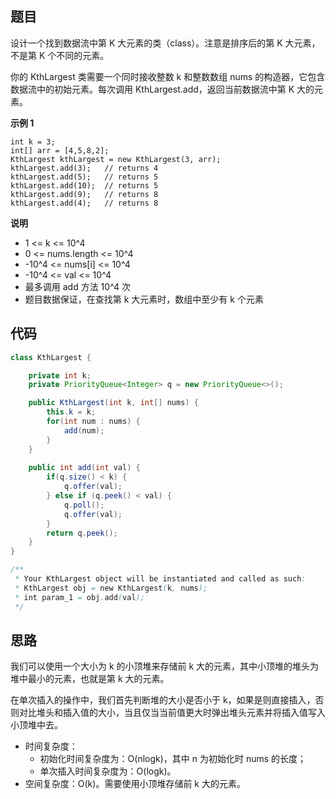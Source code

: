 ## 题目
设计一个找到数据流中第 K 大元素的类（class）。注意是排序后的第 K 大元素，不是第 K 个不同的元素。

你的 KthLargest 类需要一个同时接收整数 k 和整数数组 nums 的构造器，它包含数据流中的初始元素。每次调用 KthLargest.add，返回当前数据流中第 K 大的元素。

**示例 1**
```
int k = 3;
int[] arr = [4,5,8,2];
KthLargest kthLargest = new KthLargest(3, arr);
kthLargest.add(3);   // returns 4
kthLargest.add(5);   // returns 5
kthLargest.add(10);  // returns 5
kthLargest.add(9);   // returns 8
kthLargest.add(4);   // returns 8
```

**说明**
* 1 <= k <= 10^4
* 0 <= nums.length <= 10^4
* -10^4 <= nums[i] <= 10^4
* -10^4 <= val <= 10^4
* 最多调用 add 方法 10^4 次
* 题目数据保证，在查找第 k 大元素时，数组中至少有 k 个元素

## 代码
```Java
class KthLargest {

    private int k;
    private PriorityQueue<Integer> q = new PriorityQueue<>();

    public KthLargest(int k, int[] nums) {
        this.k = k;
        for(int num : nums) {
            add(num);
        }
    }
    
    public int add(int val) {
        if(q.size() < k) {
            q.offer(val);
        } else if (q.peek() < val) {
            q.poll();
            q.offer(val);
        }
        return q.peek();
    }
}

/**
 * Your KthLargest object will be instantiated and called as such:
 * KthLargest obj = new KthLargest(k, nums);
 * int param_1 = obj.add(val);
 */
```
## 思路

我们可以使用一个大小为 k 的小顶堆来存储前 k 大的元素，其中小顶堆的堆头为堆中最小的元素，也就是第 k 大的元素。

在单次插入的操作中，我们首先判断堆的大小是否小于 k，如果是则直接插入，否则对比堆头和插入值的大小，当且仅当当前值更大时弹出堆头元素并将插入值写入小顶堆中去。

* 时间复杂度：
    * 初始化时间复杂度为：O(nlogk)，其中 n 为初始化时 nums 的长度；
    * 单次插入时间复杂度为：O(logk)。
* 空间复杂度：O(k)。需要使用小顶堆存储前 k 大的元素。